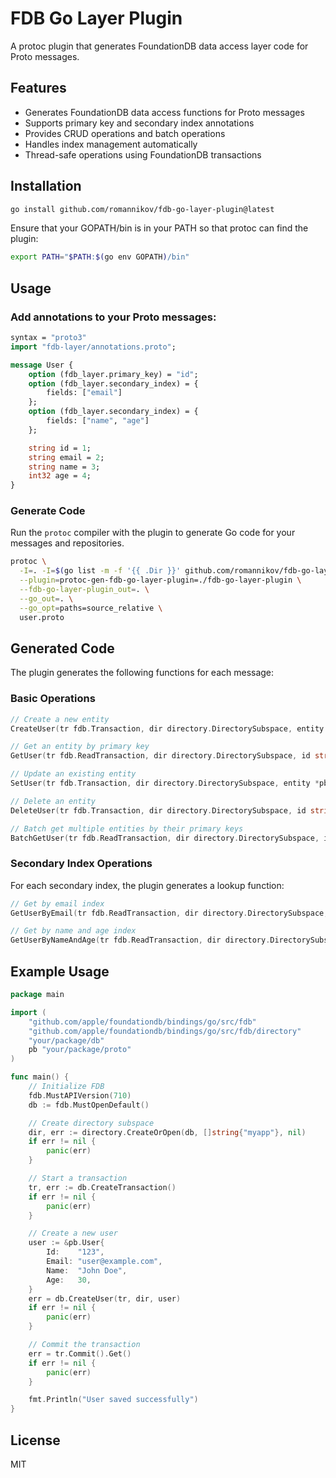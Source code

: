 # FDB Go Layer Plugin

A protoc plugin that generates FoundationDB data access layer code for Proto messages.

## Features

- Generates FoundationDB data access functions for Proto messages
- Supports primary key and secondary index annotations
- Provides CRUD operations and batch operations
- Handles index management automatically
- Thread-safe operations using FoundationDB transactions

## Installation

```bash
go install github.com/romannikov/fdb-go-layer-plugin@latest
```

Ensure that your GOPATH/bin is in your PATH so that protoc can find the plugin:

```bash
export PATH="$PATH:$(go env GOPATH)/bin"
```

## Usage

### Add annotations to your Proto messages:

```protobuf
syntax = "proto3"
import "fdb-layer/annotations.proto";

message User {
    option (fdb_layer.primary_key) = "id";
    option (fdb_layer.secondary_index) = {
        fields: ["email"]
    };
    option (fdb_layer.secondary_index) = {
        fields: ["name", "age"]
    };

    string id = 1;
    string email = 2;
    string name = 3;
    int32 age = 4;
}
```

### Generate Code

Run the `protoc` compiler with the plugin to generate Go code for your messages and repositories.

```bash
protoc \
  -I=. -I=$(go list -m -f '{{ .Dir }}' github.com/romannikov/fdb-go-layer-plugin) \
  --plugin=protoc-gen-fdb-go-layer-plugin=./fdb-go-layer-plugin \
  --fdb-go-layer-plugin_out=. \
  --go_out=. \
  --go_opt=paths=source_relative \
  user.proto
```

## Generated Code

The plugin generates the following functions for each message:

### Basic Operations

```go
// Create a new entity
CreateUser(tr fdb.Transaction, dir directory.DirectorySubspace, entity *pb.User) error

// Get an entity by primary key
GetUser(tr fdb.ReadTransaction, dir directory.DirectorySubspace, id string) (*pb.User, error)

// Update an existing entity
SetUser(tr fdb.Transaction, dir directory.DirectorySubspace, entity *pb.User) error

// Delete an entity
DeleteUser(tr fdb.Transaction, dir directory.DirectorySubspace, id string) error

// Batch get multiple entities by their primary keys
BatchGetUser(tr fdb.ReadTransaction, dir directory.DirectorySubspace, ids []tuple.Tuple) (map[string]*pb.User, error)
```

### Secondary Index Operations

For each secondary index, the plugin generates a lookup function:

```go
// Get by email index
GetUserByEmail(tr fdb.ReadTransaction, dir directory.DirectorySubspace, email string) ([]*pb.User, error)

// Get by name and age index
GetUserByNameAndAge(tr fdb.ReadTransaction, dir directory.DirectorySubspace, name string, age int32) ([]*pb.User, error)
```

## Example Usage

```go
package main

import (
    "github.com/apple/foundationdb/bindings/go/src/fdb"
    "github.com/apple/foundationdb/bindings/go/src/fdb/directory"
    "your/package/db"
    pb "your/package/proto"
)

func main() {
    // Initialize FDB
    fdb.MustAPIVersion(710)
    db := fdb.MustOpenDefault()

    // Create directory subspace
    dir, err := directory.CreateOrOpen(db, []string{"myapp"}, nil)
    if err != nil {
        panic(err)
    }

    // Start a transaction
    tr, err := db.CreateTransaction()
    if err != nil {
        panic(err)
    }

    // Create a new user
    user := &pb.User{
        Id:    "123",
        Email: "user@example.com",
        Name:  "John Doe",
        Age:   30,
    }
    err = db.CreateUser(tr, dir, user)
    if err != nil {
        panic(err)
    }

    // Commit the transaction
    err = tr.Commit().Get()
    if err != nil {
        panic(err)
    }

    fmt.Println("User saved successfully")
}
```

## License

MIT
